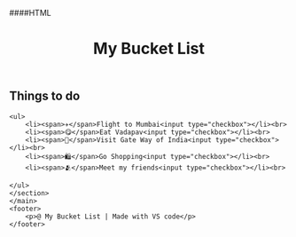 ####HTML
<!DOCTYPE html>
<html lang="en">
<head>
    <meta charset="UTF-8">
    <meta name="viewport" content="width=device-width, initial-scale=1.0">
    <link rel="stylesheet"href="CSS.css">
    <title>My Bucket List</title>
</head>
<body>
    <header>
    <h1 align="center">My Bucket List</h1>
</header>
<main>
    <h2>Things to do</h2>
    <section class="bucket-list">
        
    <ul>
        <li><span>✈️</span>Flight to Mumbai<input type="checkbox"></li><br>
        <li><span>😋</span>Eat Vadapav<input type="checkbox"></li><br>
        <li><span>📸</span>Visit Gate Way of India<input type="checkbox"></li><br>
        <li><span>🛍</span>Go Shopping<input type="checkbox"></li><br>
        <li><span>🫂</span>Meet my friends<input type="checkbox"></li><br>
       
    </ul>
    </section>
    </main>
    <footer>
        <p>@ My Bucket List | Made with VS code</p>
    </footer>
</body>
</html>
